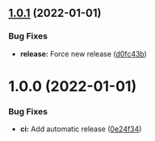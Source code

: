 ## [1.0.1](https://github.com/lahaxearnaud/heathcheck-system/compare/v1.0.0...v1.0.1) (2022-01-01)


### Bug Fixes

* **release:** Force new release ([d0fc43b](https://github.com/lahaxearnaud/heathcheck-system/commit/d0fc43b3220dc1e8797215a09639a388d6ce737d))

# 1.0.0 (2022-01-01)


### Bug Fixes

* **ci:** Add automatic release ([0e24f34](https://github.com/lahaxearnaud/heathcheck-system/commit/0e24f34a27fbbc7500076be333226899bcce66ea))
